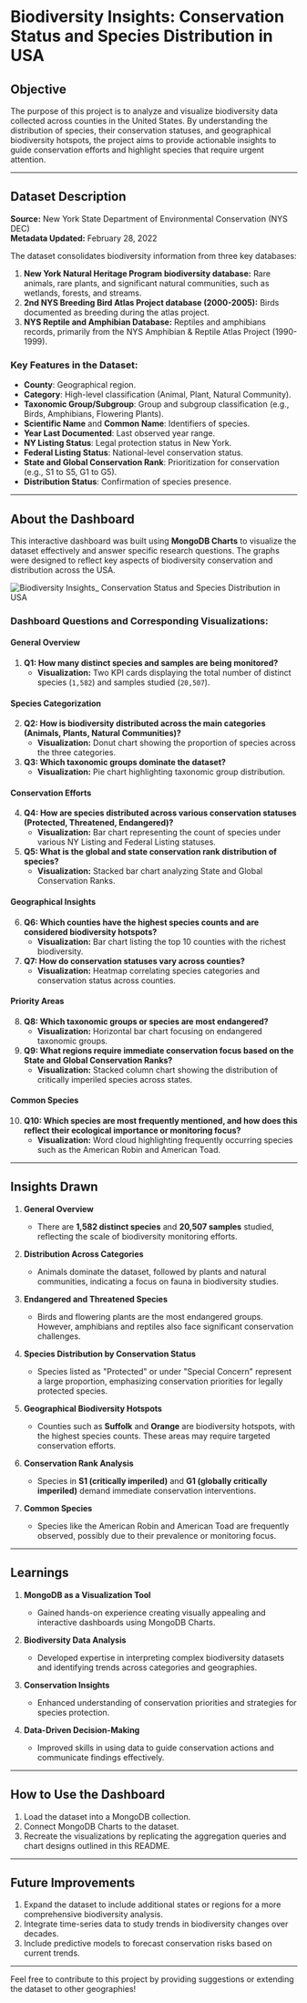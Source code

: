# Biodiversity Insights: Conservation Status and Species Distribution in USA

## Objective
The purpose of this project is to analyze and visualize biodiversity data collected across counties in the United States. By understanding the distribution of species, their conservation statuses, and geographical biodiversity hotspots, the project aims to provide actionable insights to guide conservation efforts and highlight species that require urgent attention.

---

## Dataset Description
**Source:** New York State Department of Environmental Conservation (NYS DEC)  
**Metadata Updated:** February 28, 2022  

The dataset consolidates biodiversity information from three key databases:
1. **New York Natural Heritage Program biodiversity database:** Rare animals, rare plants, and significant natural communities, such as wetlands, forests, and streams.
2. **2nd NYS Breeding Bird Atlas Project database (2000-2005):** Birds documented as breeding during the atlas project.
3. **NYS Reptile and Amphibian Database:** Reptiles and amphibians records, primarily from the NYS Amphibian & Reptile Atlas Project (1990-1999).

### Key Features in the Dataset:
- **County**: Geographical region.
- **Category**: High-level classification (Animal, Plant, Natural Community).
- **Taxonomic Group/Subgroup**: Group and subgroup classification (e.g., Birds, Amphibians, Flowering Plants).
- **Scientific Name** and **Common Name**: Identifiers of species.
- **Year Last Documented**: Last observed year range.
- **NY Listing Status**: Legal protection status in New York.
- **Federal Listing Status**: National-level conservation status.
- **State and Global Conservation Rank**: Prioritization for conservation (e.g., S1 to S5, G1 to G5).
- **Distribution Status**: Confirmation of species presence.

---

## About the Dashboard
This interactive dashboard was built using **MongoDB Charts** to visualize the dataset effectively and answer specific research questions. The graphs were designed to reflect key aspects of biodiversity conservation and distribution across the USA.  

![Biodiversity Insights_ Conservation Status and Species Distribution in USA](https://github.com/user-attachments/assets/d6e27a79-5280-445f-b32d-ccecd5bfe247)

### Dashboard Questions and Corresponding Visualizations:
#### **General Overview**
1. **Q1: How many distinct species and samples are being monitored?**  
   - **Visualization:** Two KPI cards displaying the total number of distinct species (`1,582`) and samples studied (`20,507`).

#### **Species Categorization**
2. **Q2: How is biodiversity distributed across the main categories (Animals, Plants, Natural Communities)?**  
   - **Visualization:** Donut chart showing the proportion of species across the three categories.
3. **Q3: Which taxonomic groups dominate the dataset?**  
   - **Visualization:** Pie chart highlighting taxonomic group distribution.

#### **Conservation Efforts**
4. **Q4: How are species distributed across various conservation statuses (Protected, Threatened, Endangered)?**  
   - **Visualization:** Bar chart representing the count of species under various NY Listing and Federal Listing statuses.
5. **Q5: What is the global and state conservation rank distribution of species?**  
   - **Visualization:** Stacked bar chart analyzing State and Global Conservation Ranks.

#### **Geographical Insights**
6. **Q6: Which counties have the highest species counts and are considered biodiversity hotspots?**  
   - **Visualization:** Bar chart listing the top 10 counties with the richest biodiversity.
7. **Q7: How do conservation statuses vary across counties?**  
   - **Visualization:** Heatmap correlating species categories and conservation status across counties.

#### **Priority Areas**
8. **Q8: Which taxonomic groups or species are most endangered?**  
   - **Visualization:** Horizontal bar chart focusing on endangered taxonomic groups.
9. **Q9: What regions require immediate conservation focus based on the State and Global Conservation Ranks?**  
   - **Visualization:** Stacked column chart showing the distribution of critically imperiled species across states.

#### **Common Species**
10. **Q10: Which species are most frequently mentioned, and how does this reflect their ecological importance or monitoring focus?**  
    - **Visualization:** Word cloud highlighting frequently occurring species such as the American Robin and American Toad.

---

## Insights Drawn
1. **General Overview**  
   - There are **1,582 distinct species** and **20,507 samples** studied, reflecting the scale of biodiversity monitoring efforts.

2. **Distribution Across Categories**  
   - Animals dominate the dataset, followed by plants and natural communities, indicating a focus on fauna in biodiversity studies.

3. **Endangered and Threatened Species**  
   - Birds and flowering plants are the most endangered groups. However, amphibians and reptiles also face significant conservation challenges.

4. **Species Distribution by Conservation Status**  
   - Species listed as "Protected" or under "Special Concern" represent a large proportion, emphasizing conservation priorities for legally protected species.

5. **Geographical Biodiversity Hotspots**  
   - Counties such as **Suffolk** and **Orange** are biodiversity hotspots, with the highest species counts. These areas may require targeted conservation efforts.

6. **Conservation Rank Analysis**  
   - Species in **S1 (critically imperiled)** and **G1 (globally critically imperiled)** demand immediate conservation interventions.

7. **Common Species**  
   - Species like the American Robin and American Toad are frequently observed, possibly due to their prevalence or monitoring focus.

---

## Learnings
1. **MongoDB as a Visualization Tool**  
   - Gained hands-on experience creating visually appealing and interactive dashboards using MongoDB Charts.

2. **Biodiversity Data Analysis**  
   - Developed expertise in interpreting complex biodiversity datasets and identifying trends across categories and geographies.

3. **Conservation Insights**  
   - Enhanced understanding of conservation priorities and strategies for species protection.

4. **Data-Driven Decision-Making**  
   - Improved skills in using data to guide conservation actions and communicate findings effectively.

---

## How to Use the Dashboard
1. Load the dataset into a MongoDB collection.
2. Connect MongoDB Charts to the dataset.
3. Recreate the visualizations by replicating the aggregation queries and chart designs outlined in this README.

---

## Future Improvements
1. Expand the dataset to include additional states or regions for a more comprehensive biodiversity analysis.
2. Integrate time-series data to study trends in biodiversity changes over decades.
3. Include predictive models to forecast conservation risks based on current trends.

---

Feel free to contribute to this project by providing suggestions or extending the dataset to other geographies!
